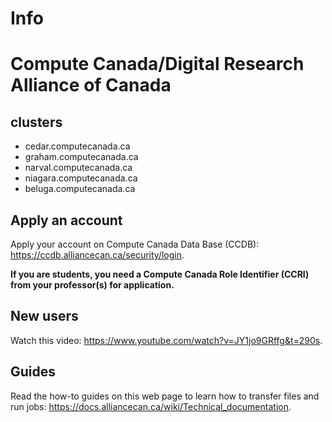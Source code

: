 # Info 


# Compute Canada/Digital Research Alliance of Canada
## clusters
- cedar.computecanada.ca
- graham.computecanada.ca
- narval.computecanada.ca
- niagara.computecanada.ca
- beluga.computecanada.ca

## Apply an account
Apply your account on Compute Canada Data Base (CCDB): https://ccdb.alliancecan.ca/security/login. 

**If you are students, you need a Compute Canada Role Identifier (CCRI) from your professor(s) for application.**

## New users
Watch this video: https://www.youtube.com/watch?v=JY1jo9GRffg&t=290s.

## Guides
Read the how-to guides on this web page to learn how to transfer files and run jobs: https://docs.alliancecan.ca/wiki/Technical_documentation. 


